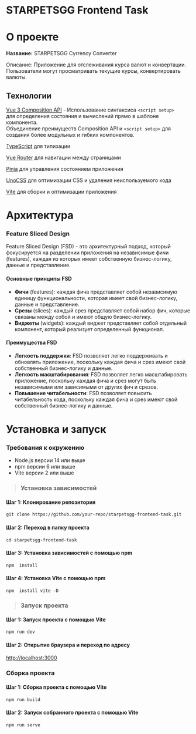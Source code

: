 # STARPETSGG Frontend Task

# О проекте 

**Название:**  STARPETSGG Cyrrency Converter

Описание: Приложение для отслеживания курса валют и конвертации. Пользователи могут просматривать текущие курсы, конвертировать валюты.

## Технологии
 [Vue 3 Composition API](https://vuejs.org) -   Использование синтаксиса  `<script setup>`  
 для определения состояния и вычислений прямо в шаблоне компонента.  
 Объединение преимуществ Composition API и  `<script setup>`  для создания более модульных и гибких компонентов.

[TypeScript](https://www.typescriptlang.org) для типизации

[Vue Router](https://router.vuejs.org) для навигации между страницами

[Pinia](https://pinia.vuejs.org) для управления состоянием приложения

[UnoCSS](https://unocss.dev) для оптимизации CSS и удаления неиспользуемого кода

[Vite](https://vitejs.dev) для сборки и оптимизации приложения


# **Архитектура**

### Feature Sliced Design

Feature Sliced Design (FSD) - это архитектурный подход, который фокусируется на разделении приложения на независимые фичи (features), каждая из которых имеет собственную бизнес-логику, данные и представление.

#### Основные принципы FSD

-   **Фичи**  (features): каждая фича представляет собой независимую единицу функциональности, которая имеет свой бизнес-логику, данные и представление.
-   **Срезы**  (slices): каждый срез представляет собой набор фич, которые связаны между собой и имеют общую бизнес-логику.
-   **Виджеты**  (widgets): каждый виджет представляет собой отдельный компонент, который реализует определенный функционал.

#### Преимущества FSD

-   **Легкость поддержки**: FSD позволяет легко поддерживать и обновлять приложение, поскольку каждая фича и срез имеют свой собственный бизнес-логику и данные.
-   **Легкость масштабирования**: FSD позволяет легко масштабировать приложение, поскольку каждая фича и срез могут быть независимыми или зависимыми от других фич и срезов.
-   **Повышение читабельности**: FSD позволяет повысить читабельность кода, поскольку каждая фича и срез имеют свой собственный бизнес-логику и данные.




# **Установка и запуск**

### Требования к окружению

-   Node.js версии 14 или выше
-   npm версии 6 или выше
-   Vite версии 2 или выше

>### Установка зависимостей

#### Шаг 1: Клонирование репозитория

`git clone https://github.com/your-repo/starpetsgg-frontend-task.git`

#### Шаг 2: Переход в папку проекта

`cd starpetsgg-frontend-task`

#### Шаг 3: Установка зависимостей с помощью npm

`npm  install`

#### Шаг 4: Установка Vite с помощью npm

`npm  install vite -D`

> ### Запуск проекта

#### Шаг 1: Запуск проекта с помощью Vite

`npm run dev`

#### Шаг 2: Открытие браузера и переход по адресу

[http://localhost:3000](http://localhost:3000/)

### Сборка проекта

#### Шаг 1: Сборка проекта с помощью Vite

`npm run build`

#### Шаг 2: Запуск собранного проекта с помощью Vite

`npm run serve`
